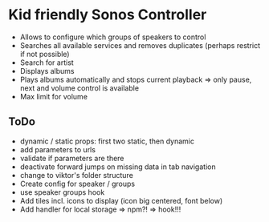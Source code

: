 # Kid friendly Sonos Controller

- Allows to configure which groups of speakers to control
- Searches all available services and removes duplicates (perhaps restrict if not possible)
- Search for artist
- Displays albums
- Plays albums automatically and stops current playback => only pause, next and volume control is available
- Max limit for volume

## ToDo
- dynamic / static props: first two static, then dynamic
- add parameters to urls
- validate if parameters are there
- deactivate forward jumps on missing data in tab navigation
- change to viktor's folder structure
- Create config for speaker / groups
- use speaker groups hook
- Add tiles incl. icons to display (icon big centered, font below)
- Add handler for local storage => npm?! => hook!!!
